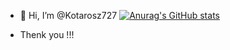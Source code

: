 - 👋 Hi, I’m @Kotarosz727
[![Anurag's GitHub stats](https://github-readme-stats.vercel.app/api?username=Kotarosz727)](https://github.com/anuraghazra/github-readme-stats)

- Thenk you !!!

<!---
Kotarosz727/Kotarosz727 is a ✨ special ✨ repository because its `README.md` (this file) appears on your GitHub profile.
You can click the Preview link to take a look at your changes.
--->
